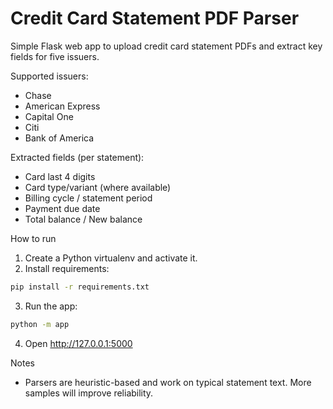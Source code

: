 # Credit Card Statement PDF Parser

Simple Flask web app to upload credit card statement PDFs and extract key fields for five issuers.

Supported issuers:
- Chase
- American Express
- Capital One
- Citi
- Bank of America

Extracted fields (per statement):
- Card last 4 digits
- Card type/variant (where available)
- Billing cycle / statement period
- Payment due date
- Total balance / New balance

How to run

1. Create a Python virtualenv and activate it.
2. Install requirements:

```bash
pip install -r requirements.txt
```

3. Run the app:

```bash
python -m app
```

4. Open http://127.0.0.1:5000

Notes
- Parsers are heuristic-based and work on typical statement text. More samples will improve reliability.
